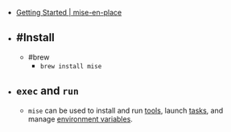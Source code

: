- [Getting Started | mise-en-place](https://mise.jdx.dev/getting-started.html)
- ## #Install
	- #brew
		- `brew install mise`
- ## `exec` and `run`
	- `mise` can be used to install and run [tools](https://mise.jdx.dev/dev-tools/), launch [tasks](https://mise.jdx.dev/tasks/), and manage [environment variables](https://mise.jdx.dev/environments/).